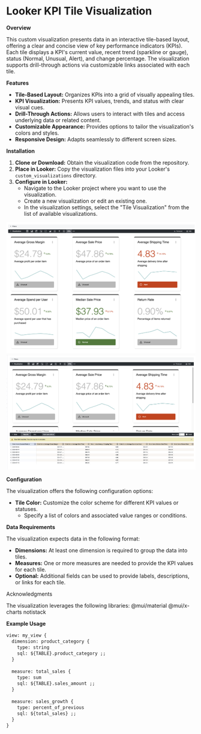 # Looker KPI Tile Visualization

**Overview**

This custom visualization presents data in an interactive tile-based layout, offering a clear and concise view of key performance indicators (KPIs). Each tile displays a KPI's current value, recent trend (sparkline or gauge), status (Normal, Unusual, Alert), and change percentage. The visualization supports drill-through actions via customizable links associated with each tile. 

**Features**

*   **Tile-Based Layout:** Organizes KPIs into a grid of visually appealing tiles.
*   **KPI Visualization:** Presents KPI values, trends, and status with clear visual cues. 
*   **Drill-Through Actions:** Allows users to interact with tiles and access underlying data or related content.
*   **Customizable Appearance:** Provides options to tailor the visualization's colors and styles. 
*   **Responsive Design:** Adapts seamlessly to different screen sizes.

**Installation**

1.  **Clone or Download:** Obtain the visualization code from the repository.
2.  **Place in Looker:** Copy the visualization files into your Looker's `custom_visualizations` directory.
3.  **Configure in Looker:**
    *   Navigate to the Looker project where you want to use the visualization.
    *   Create a new visualization or edit an existing one.
    *   In the visualization settings, select the "Tile Visualization" from the list of available visualizations.


![Image](https://github.com/zacharagosa/kpi_tiles/blob/f9be5823001e3b69caf97cb611adf8756e7e8a1d/tile_viz.png)
![Dataset](https://github.com/zacharagosa/kpi_tiles/blob/f9be5823001e3b69caf97cb611adf8756e7e8a1d/data_structure.png)


**Configuration**

The visualization offers the following configuration options:

*   **Tile Color:** Customize the color scheme for different KPI values or statuses.
    *   Specify a list of colors and associated value ranges or conditions. 

**Data Requirements**

The visualization expects data in the following format:

*   **Dimensions:** At least one dimension is required to group the data into tiles. 
*   **Measures:** One or more measures are needed to provide the KPI values for each tile. 
*   **Optional:** Additional fields can be used to provide labels, descriptions, or links for each tile.


Acknowledgments

The visualization leverages the following libraries:
@mui/material
@mui/x-charts
notistack

**Example Usage**

```lookml
view: my_view {
  dimension: product_category {
    type: string
    sql: ${TABLE}.product_category ;;
  }

  measure: total_sales {
    type: sum
    sql: ${TABLE}.sales_amount ;;
  }

  measure: sales_growth {
    type: percent_of_previous
    sql: ${total_sales} ;;
  }
}